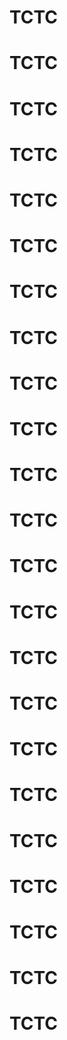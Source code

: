 # TCTC

# TCTC

# TCTC

# TCTC

# TCTC

# TCTC

# TCTC

# TCTC

# TCTC

# TCTC

# TCTC

# TCTC

# TCTC

# TCTC

# TCTC

# TCTC

# TCTC

# TCTC

# TCTC

# TCTC

# TCTC

# TCTC

# TCTC
